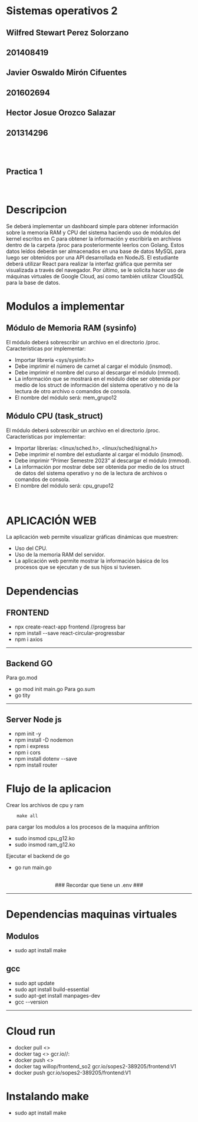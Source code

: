 # Sistemas operativos 2

## Wilfred Stewart Perez Solorzano
## 201408419

## Javier Oswaldo Mirón Cifuentes 
## 201602694

## Hector Josue Orozco Salazar 
## 201314296

</br>
</br>


## Practica 1
</br>


# Descripcion
Se deberá implementar un dashboard simple para obtener información sobre la memoria RAM y CPU del sistema haciendo uso de módulos del kernel escritos en C para obtener la información y escribirla en archivos dentro de la carpeta /proc para posteriormente leerlos con Golang. Estos datos leídos deberán ser almacenados en una base de datos MySQL para luego ser obtenidos por una API desarrollada en NodeJS. El estudiante deberá utilizar React para realizar la interfaz gráfica que permita ser visualizada a través del navegador. Por último, se le solicita hacer uso de máquinas virtuales de Google Cloud, así como también utilizar CloudSQL para la base de datos.
</br>

# Modulos a implementar
## Módulo de Memoria RAM (sysinfo)
El módulo deberá sobrescribir un archivo en el directorio /proc.
Características por implementar:
* Importar librería <sys/sysinfo.h>
* Debe imprimir el número de carnet al cargar el módulo (insmod).
* Debe imprimir el nombre del curso al descargar el módulo (rmmod).
* La información que se mostrará en el módulo debe ser obtenida por medio
de los struct de información del sistema operativo y no de la lectura de otro
archivo o comandos de consola.
* El nombre del módulo será: mem_grupo12
## Módulo CPU (task_struct)
El módulo deberá sobrescribir un archivo en el directorio /proc.
Características por implementar:
* Importar librerías: <linux/sched.h>, <linux/sched/signal.h>
* Debe imprimir el nombre del estudiante al cargar el módulo (insmod).
* Debe imprimir “Primer Semestre 2023” al descargar el módulo (rmmod).
* La información por mostrar debe ser obtenida por medio de los struct de
datos del sistema operativo y no de la lectura de archivos o comandos de
consola.
* El nombre del módulo será: cpu_grupo12
</br>

# APLICACIÓN WEB
La aplicación web permite visualizar gráficas dinámicas que muestren:
* Uso del CPU.
* Uso de la memoria RAM del servidor.
* La aplicación web permite mostrar la información básica de los procesos que se ejecutan y de sus hijos si tuviesen.

# Dependencias
## FRONTEND
* npx create-react-app frontend
//progress bar
* npm install --save react-circular-progressbar
* npm i axios

---
## Backend GO 

Para go.mod 
-   go mod init main.go
Para go.sum 
-   go tity

---
## Server Node js
* npm init -y
* npm install -D nodemon
* npm i express
* npm i cors
* npm install dotenv --save
* npm install router

# Flujo de la aplicacion

Crear los archivos de cpu y ram
```
    make all
```

para cargar los modulos a los procesos de la maquina anfitrion
- sudo insmod cpu_g12.ko
- sudo insmod ram_g12.ko

Ejecutar el backend de go
- go run main.go
<br/>
        <center> ### Recordar que tiene un .env ### </center>

---
# Dependencias maquinas virtuales 

## Modulos
*   sudo apt install make

## gcc
* sudo apt update
* sudo apt install build-essential
* sudo apt-get install manpages-dev
* gcc --version

---
# Cloud run
* docker pull <<image>>
* docker tag <<imagen>> gcr.io/<ID>/<nombre>:<version>
* docker push <<imagen>>
* docker tag willop/frontend_so2 gcr.io/sopes2-389205/frontend:V1
* docker push gcr.io/sopes2-389205/frontend:V1    

# Instalando make
* sudo apt install make

